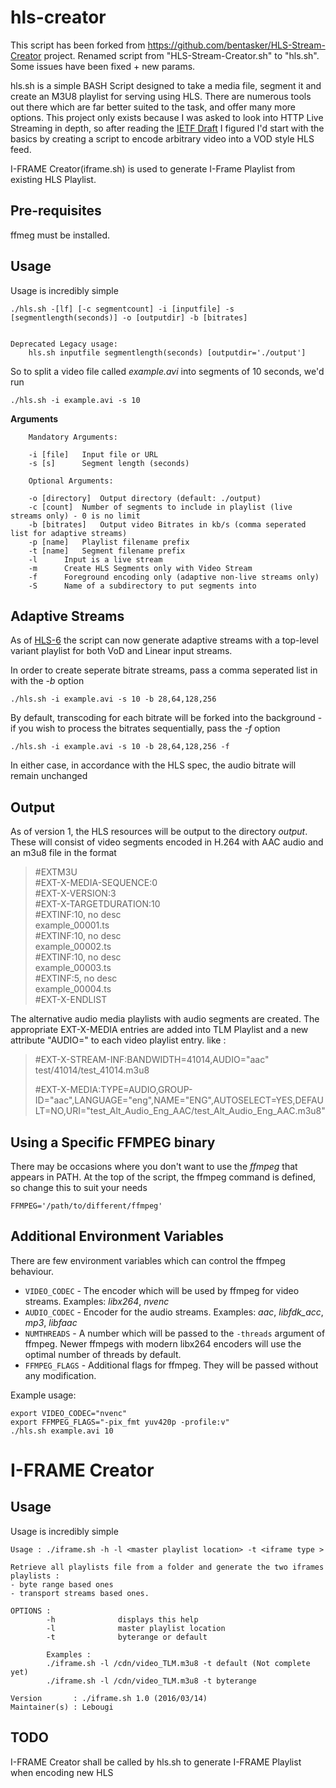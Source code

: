 hls-creator
===========

This script has been forked from https://github.com/bentasker/HLS-Stream-Creator project.
Renamed script from "HLS-Stream-Creator.sh" to "hls.sh".
Some issues have been fixed + new params.


hls.sh is a simple BASH Script designed to take a media file, segment it and create an M3U8 playlist for serving using HLS.
There are numerous tools out there which are far better suited to the task, and offer many more options. This project only exists because I was asked to look
into HTTP Live Streaming in depth, so after reading the [IETF Draft](http://tools.ietf.org/html/draft-pantos-http-live-streaming-11 "HLS on IETF") I figured I'd start with the basics by creating a script to encode arbitrary video into a VOD style HLS feed.


I-FRAME Creator(iframe.sh) is used to generate I-Frame Playlist from existing HLS Playlist.

Pre-requisites
-------------
ffmeg must be installed.


Usage
------

Usage is incredibly simple

```
./hls.sh -[lf] [-c segmentcount] -i [inputfile] -s [segmentlength(seconds)] -o [outputdir] -b [bitrates]


Deprecated Legacy usage:
	hls.sh inputfile segmentlength(seconds) [outputdir='./output']

```

So to split a video file called *example.avi* into segments of 10 seconds, we'd run

```
./hls.sh -i example.avi -s 10
```

**Arguments**

```
    Mandatory Arguments:

	-i [file]	Input file or URL
	-s [s]  	Segment length (seconds)

    Optional Arguments:

	-o [directory]	Output directory (default: ./output)
	-c [count]	Number of segments to include in playlist (live streams only) - 0 is no limit
	-b [bitrates]	Output video Bitrates in kb/s (comma seperated list for adaptive streams)
	-p [name]	Playlist filename prefix
	-t [name]	Segment filename prefix
	-l		Input is a live stream
	-m		Create HLS Segments only with Video Stream
	-f		Foreground encoding only (adaptive non-live streams only)
	-S		Name of a subdirectory to put segments into
```


Adaptive Streams
------------------

As of [HLS-6](http://projects.bentasker.co.uk/jira_projects/browse/HLS-6.html) the script can now generate adaptive streams with a top-level variant playlist for both VoD and Linear input streams.

In order to create seperate bitrate streams, pass a comma seperated list in with the *-b* option

```
./hls.sh -i example.avi -s 10 -b 28,64,128,256
```

By default, transcoding for each bitrate will be forked into the background - if you wish to process the bitrates sequentially, pass the *-f* option

```
./hls.sh -i example.avi -s 10 -b 28,64,128,256 -f
```

In either case, in accordance with the HLS spec, the audio bitrate will remain unchanged


Output
-------

As of version 1, the HLS resources will be output to the directory *output*. These will consist of video segments encoded in H.264 with AAC audio and an m3u8 file in the format

>\#EXTM3U  
>\#EXT-X-MEDIA-SEQUENCE:0  
>\#EXT-X-VERSION:3  
>\#EXT-X-TARGETDURATION:10  
>\#EXTINF:10, no desc  
>example_00001.ts  
>\#EXTINF:10, no desc  
>example_00002.ts  
>\#EXTINF:10, no desc  
>example_00003.ts  
>\#EXTINF:5, no desc  
>example_00004.ts  
>\#EXT-X-ENDLIST


The alternative audio media playlists with audio segments are created.
The appropriate EXT-X-MEDIA entries are added into TLM Playlist and a new attribute "AUDIO=" to each video playlist entry. like :

>\#EXT-X-STREAM-INF:BANDWIDTH=41014,AUDIO="aac"  
>test/41014/test_41014.m3u8  
>  
>  
>\#EXT-X-MEDIA:TYPE=AUDIO,GROUP-ID="aac",LANGUAGE="eng",NAME="ENG",AUTOSELECT=YES,DEFAULT=NO,URI="test_Alt_Audio_Eng_AAC/test_Alt_Audio_Eng_AAC.m3u8"  



Using a Specific FFMPEG binary
-------------------------------

There may be occasions where you don't want to use the *ffmpeg* that appears in PATH. At the top of the script, the ffmpeg command is defined, so change this to suit your needs

```
FFMPEG='/path/to/different/ffmpeg'
```


Additional Environment Variables
-------------------------------

There are few environment variables which can control the ffmpeg behaviour.

* `VIDEO_CODEC` - The encoder which will be used by ffmpeg for video streams. Examples: _libx264_, _nvenc_
* `AUDIO_CODEC` - Encoder for the audio streams. Examples: _aac_, _libfdk_acc_, _mp3_, _libfaac_
* `NUMTHREADS` - A number which will be passed to the `-threads` argument of ffmpeg. Newer ffmpegs with modern libx264 encoders will use the optimal number of threads by default.
* `FFMPEG_FLAGS` - Additional flags for ffmpeg. They will be passed without any modification.

Example usage:

```
export VIDEO_CODEC="nvenc"
export FFMPEG_FLAGS="-pix_fmt yuv420p -profile:v"
./hls.sh example.avi 10
```


I-FRAME Creator
==================

Usage
------

Usage is incredibly simple


```
Usage : ./iframe.sh -h -l <master playlist location> -t <iframe type >

Retrieve all playlists file from a folder and generate the two iframes playlists :
- byte range based ones
- transport streams based ones.

OPTIONS :
        -h              displays this help
        -l              master playlist location
        -t              byterange or default

        Examples : 
        ./iframe.sh -l /cdn/video_TLM.m3u8 -t default (Not complete yet)
        ./iframe.sh -l /cdn/video_TLM.m3u8 -t byterange

Version       : ./iframe.sh 1.0 (2016/03/14) 
Maintainer(s) : Lebougi 
```

TODO
------

I-FRAME Creator shall be called by hls.sh to generate I-FRAME Playlist when encoding new HLS

